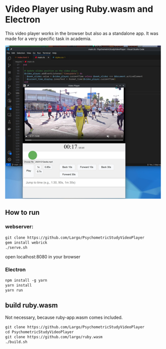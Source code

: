 # Video Player using Ruby.wasm and Electron

This video player works in the browser but also as a standalone app. It was made for a very specific task in academia.

![Videoplayer in Electron on Linux](documentation/20240417-videoplayer-electron-linux.jpg)

## How to run 

### webserver:

```
git clone https://github.com/Largo/PsychometricStudyVideoPlayer
gem install webrick
./serve.sh
```

open localhost:8080 in your browser

### Electron

```
npm install -g yarn
yarn install 
yarn run
```

## build ruby.wasm
Not necessary, because ruby-app.wasm comes included.

```
git clone https://github.com/Largo/PsychometricStudyVideoPlayer
cd PsychometricStudyVideoPlayer
git clone https://github.com/largo/ruby.wasm
./build.sh
```